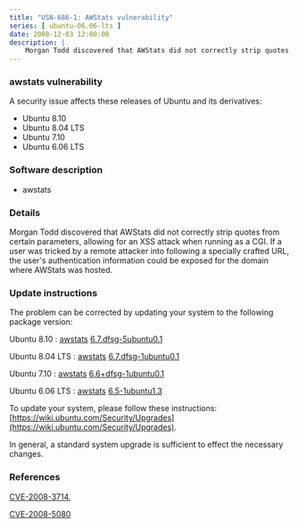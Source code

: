 ```yaml
---
title: "USN-686-1: AWStats vulnerability"
series: [ ubuntu-06.06-lts ]
date: 2008-12-03 12:00:00
description: |
    Morgan Todd discovered that AWStats did not correctly strip quotes from certain parameters, allowing for an XSS attack when running as a CGI. If a user was tricked by a remote attacker into following a specially crafted URL, the user&#39;s authentication information could be exposed for the domain where AWStats was hosted. 
--- 
```

 
### awstats vulnerability

A security issue affects these releases of Ubuntu and its derivatives:

* Ubuntu 8.10
* Ubuntu 8.04 LTS
* Ubuntu 7.10
* Ubuntu 6.06 LTS

### Software description

* awstats 

### Details

Morgan Todd discovered that AWStats did not correctly strip quotes from certain parameters, allowing for an XSS attack when running as a CGI. If a user was tricked by a remote attacker into following a specially crafted URL, the user&#39;s authentication information could be exposed for the domain where AWStats was hosted. 

### Update instructions

The problem can be corrected by updating your system to the following package version:

Ubuntu 8.10
 : [awstats](https://launchpad.net/ubuntu/+source/awstats) <span> [6.7.dfsg-5ubuntu0.1](https://launchpad.net/ubuntu/+source/awstats/6.7.dfsg-5ubuntu0.1) </span> 

Ubuntu 8.04 LTS
 : [awstats](https://launchpad.net/ubuntu/+source/awstats) <span> [6.7.dfsg-1ubuntu0.1](https://launchpad.net/ubuntu/+source/awstats/6.7.dfsg-1ubuntu0.1) </span> 

Ubuntu 7.10
 : [awstats](https://launchpad.net/ubuntu/+source/awstats) <span> [6.6+dfsg-1ubuntu0.1](https://launchpad.net/ubuntu/+source/awstats/6.6+dfsg-1ubuntu0.1) </span> 

Ubuntu 6.06 LTS
 : [awstats](https://launchpad.net/ubuntu/+source/awstats) <span> [6.5-1ubuntu1.3](https://launchpad.net/ubuntu/+source/awstats/6.5-1ubuntu1.3) </span> 

To update your system, please follow these instructions: [https://wiki.ubuntu.com/Security/Upgrades](https://wiki.ubuntu.com/Security/Upgrades).

In general, a standard system upgrade is sufficient to effect the necessary changes. 

### References

 [CVE-2008-3714](http://people.ubuntu.com/~ubuntu-security/cve/CVE-2008-3714), 

 [CVE-2008-5080](http://people.ubuntu.com/~ubuntu-security/cve/CVE-2008-5080)
 
